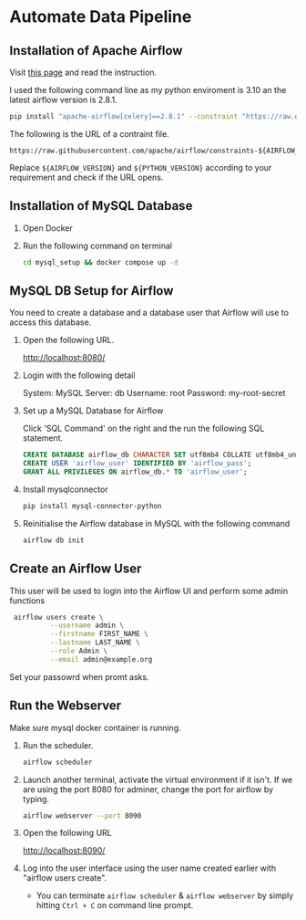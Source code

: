 # Automate Data Pipeline

## Installation of Apache Airflow

Visit [this page](https://airflow.apache.org/docs/apache-airflow/stable/installation/installing-from-pypi.html) and read the instruction.

I used the following command line as my python enviroment is 3.10 an the latest airflow version is 2.8.1.

```bash
pip install "apache-airflow[celery]==2.8.1" --constraint "https://raw.githubusercontent.com/apache/airflow/constraints-2.8.1/constraints-3.10.txt"
```

The following is the URL of a contraint file.

```text
https://raw.githubusercontent.com/apache/airflow/constraints-${AIRFLOW_VERSION}/constraints-${PYTHON_VERSION}.txt
```

Replace `${AIRFLOW_VERSION}` and `${PYTHON_VERSION}` according to your requirement and check if the URL opens.

## Installation of MySQL Database

1. Open Docker

2. Run the following command on terminal

    ```bash
    cd mysql_setup && docker compose up -d
    ```

## MySQL DB Setup for Airflow

You need to create a database and a database user that Airflow will use to access this database.

1. Open the following URL.

    [http://localhost:8080/](http://localhost:8080/)

2. Login with the following detail

    System: MySQL
    Server: db
    Username: root
    Password: my-root-secret

3. Set up a MySQL Database for Airflow

    Click 'SQL Command' on the right and the run the following SQL statement.

    ```sql
    CREATE DATABASE airflow_db CHARACTER SET utf8mb4 COLLATE utf8mb4_unicode_ci;
    CREATE USER 'airflow_user' IDENTIFIED BY 'airflow_pass';
    GRANT ALL PRIVILEGES ON airflow_db.* TO 'airflow_user';
    ```

4. Install mysqlconnector

    ```bash
    pip install mysql-connector-python
    ```

5. Reinitialise the Airflow database in MySQL with the following command

      ```bash
      airflow db init
      ```

## Create an Airflow User

This user will be used to login into the Airflow UI and perform some admin functions

```bash
 airflow users create \
          --username admin \
          --firstname FIRST_NAME \
          --lastname LAST_NAME \
          --role Admin \
          --email admin@example.org
```

Set your passowrd when promt asks.  

## Run the Webserver

Make sure mysql docker container is running.

1. Run the scheduler.

    ```bash
    airflow scheduler
    ```

2. Launch another terminal, activate the virtual environment if it isn't.
    If we are using the port 8080 for adminer, change the port for airflow by typing.

    ```bash
    airflow webserver --port 8090
    ```

3. Open the following URL

    [http://localhost:8090/](http://localhost:8090/)

4. Log into the user interface using the user name created earlier with "airflow users create".

    - You can terminate `airflow scheduler` & `airflow webserver` by simply hitting `Ctrl + C` on command line prompt.
